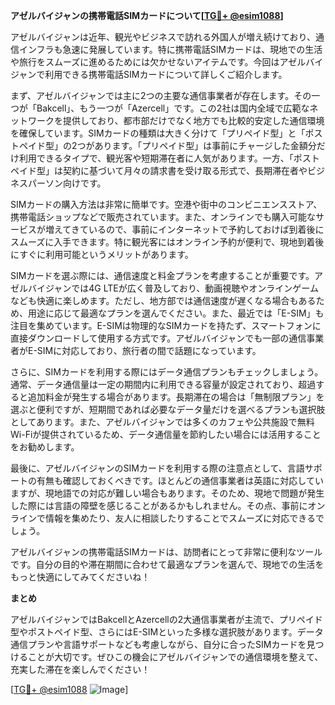 **アゼルバイジャンの携帯電話SIMカードについて[[TG💪+ @esim1088](https://t.me/s/esim1088)]**

アゼルバイジャンは近年、観光やビジネスで訪れる外国人が増え続けており、通信インフラも急速に発展しています。特に携帯電話SIMカードは、現地での生活や旅行をスムーズに進めるためには欠かせないアイテムです。今回はアゼルバイジャンで利用できる携帯電話SIMカードについて詳しくご紹介します。

まず、アゼルバイジャンでは主に2つの主要な通信事業者が存在します。その一つが「Bakcell」、もう一つが「Azercell」です。この2社は国内全域で広範なネットワークを提供しており、都市部だけでなく地方でも比較的安定した通信環境を確保しています。SIMカードの種類は大きく分けて「プリペイド型」と「ポストペイド型」の2つがあります。「プリペイド型」は事前にチャージした金額分だけ利用できるタイプで、観光客や短期滞在者に人気があります。一方、「ポストペイド型」は契約に基づいて月々の請求書を受け取る形式で、長期滞在者やビジネスパーソン向けです。

SIMカードの購入方法は非常に簡単です。空港や街中のコンビニエンスストア、携帯電話ショップなどで販売されています。また、オンラインでも購入可能なサービスが増えてきているので、事前にインターネットで予約しておけば到着後にスムーズに入手できます。特に観光客にはオンライン予約が便利で、現地到着後にすぐに利用可能というメリットがあります。

SIMカードを選ぶ際には、通信速度と料金プランを考慮することが重要です。アゼルバイジャンでは4G LTEが広く普及しており、動画視聴やオンラインゲームなども快適に楽しめます。ただし、地方部では通信速度が遅くなる場合もあるため、用途に応じて最適なプランを選んでください。また、最近では「E-SIM」も注目を集めています。E-SIMは物理的なSIMカードを持たず、スマートフォンに直接ダウンロードして使用する方式です。アゼルバイジャンでも一部の通信事業者がE-SIMに対応しており、旅行者の間で話題になっています。

さらに、SIMカードを利用する際にはデータ通信プランもチェックしましょう。通常、データ通信量は一定の期間内に利用できる容量が設定されており、超過すると追加料金が発生する場合があります。長期滞在の場合は「無制限プラン」を選ぶと便利ですが、短期間であれば必要なデータ量だけを選べるプランも選択肢としてあります。また、アゼルバイジャンでは多くのカフェや公共施設で無料Wi-Fiが提供されているため、データ通信量を節約したい場合には活用することをお勧めします。

最後に、アゼルバイジャンのSIMカードを利用する際の注意点として、言語サポートの有無も確認しておくべきです。ほとんどの通信事業者は英語に対応していますが、現地語での対応が難しい場合もあります。そのため、現地で問題が発生した際には言語の障壁を感じることがあるかもしれません。その点、事前にオンラインで情報を集めたり、友人に相談したりすることでスムーズに対応できるでしょう。

アゼルバイジャンの携帯電話SIMカードは、訪問者にとって非常に便利なツールです。自分の目的や滞在期間に合わせて最適なプランを選んで、現地での生活をもっと快適にしてみてくださいね！

**まとめ**

アゼルバイジャンではBakcellとAzercellの2大通信事業者が主流で、プリペイド型やポストペイド型、さらにはE-SIMといった多様な選択肢があります。データ通信プランや言語サポートなども考慮しながら、自分に合ったSIMカードを見つけることが大切です。ぜひこの機会にアゼルバイジャンでの通信環境を整えて、充実した滞在を楽しんでください！

[[TG💪+ @esim1088](https://t.me/s/esim1088) ![Image](https://i.postimg.cc/Y0z9fWf4/image.png)]